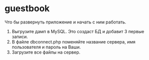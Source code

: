 # guestbook
Что бы развернуть приложение и начать с ним работать.
1.	Выгрузите дамп в MySQL. Это создаст БД и добавит 3 первые записи.
2.	В файле dbconnect.php поменяйте название сервера, имя пользователя и пароль на Ваши.
3.	Загрузите все файлы на сервер.
